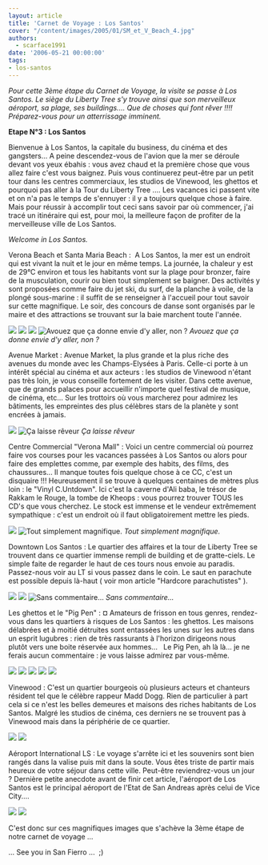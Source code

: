 ```yaml
---
layout: article
title: 'Carnet de Voyage : Los Santos'
cover: "/content/images/2005/01/SM_et_V_Beach_4.jpg"
authors:
  - scarface1991
date: '2006-05-21 00:00:00'
tags:
- los-santos
---
```


_Pour cette 3ème étape du Carnet de Voyage, la visite se passe à Los Santos. Le siège du Liberty Tree s'y trouve ainsi que son merveilleux aéroport, sa plage, ses buildings.... Que de choses qui font rêver !!!! Préparez-vous pour un atterrissage imminent._

**Etape N°3 : Los Santos**

Bienvenue à Los Santos, la capitale du business, du cinéma et des gangsters... A peine descendez-vous de l'avion que la mer se déroule devant vos yeux ébahis : vous avez chaud et la première chose que vous allez faire c'est vous baignez. Puis vous continuerez peut-être&nbsp;par un petit tour dans les centres commerciaux, les studios de Vinewood, les ghettos et pourquoi pas aller à la Tour du Liberty Tree .... Les vacances ici passent vite et on n'a pas le temps de s'ennuyer : il y a toujours quelque chose à faire. Mais pour réussir à accomplir tout ceci sans savoir par où commencer, j'ai tracé un itinéraire qui est, pour moi, la meilleure façon de profiter de la merveilleuse ville de Los Santos.

_Welcome in Los Santos._

Verona Beach et Santa Maria Beach :&nbsp;&nbsp;A Los Santos, la mer est un endroit qui est vivant la nuit et le jour en même temps. La journée, la chaleur y est de 29°C environ et tous les habitants vont sur la plage pour bronzer, faire de la musculation, courir ou bien tout simplement se baigner. Des activités y sont proposées comme faire du jet ski, du surf, de la planche à voile, de la plongé sous-marine : il suffit de se renseigner à l'accueil pour tout savoir sur cette magnifique. Le soir, des concours de danse sont organisés par le maire et des attractions se trouvant sur la baie marchent toute l'année.

![](/content/images/2005/01/SM_et_V_Beach_4.jpg)
![](/content/images/2005/01/SM_et_V_Beach_1.jpg)
![](/content/images/2005/01/SM_et_V_Beach_2.jpg)
![Avouez que ça donne envie d'y aller, non ?](/content/images/2005/01/SM_et_V_Beach_3.jpg)
_Avouez que ça donne envie d'y aller, non ?_

Avenue Market : Avenue Market, la plus grande et la plus riche des avenues&nbsp;du monde avec les Champs-Elysées à Paris. Celle-ci porte à un intérêt spécial au cinéma et aux acteurs : les studios&nbsp;de Vinewood n'étant pas très loin, je vous conseille fortement de les visiter. Dans cette avenue, que de grands palaces pour accueillir n'importe quel festival de musique, de cinéma, etc... Sur les trottoirs où vous marcherez pour admirez les bâtiments, les empreintes des plus célèbres stars de la planète y sont encrées à jamais.

![](/content/images/2005/01/Market_1.jpg)
![Ça laisse rêveur](/content/images/2005/01/Market_2.jpg)
_Ça laisse rêveur_

Centre Commercial "Verona Mall" : Voici un centre commercial où pourrez faire vos courses pour les vacances passées à Los Santos ou alors pour faire des emplettes comme, par exemple des habits, des films, des chaussures... Il manque toutes fois quelque chose à ce CC, c'est un disquaire !!! Heureusement il se trouve à quelques centaines de mètres plus loin : le "Vinyl C.Untdown". Ici c'est la caverne d'Ali baba, le trésor de Rakkam le Rouge, la tombe de Kheops : vous pourrez trouver TOUS les CD's que vous cherchez. Le stock est immense et le vendeur extrêmement sympathique : c'est un endroit où il faut obligatoirement mettre les pieds.

![](/content/images/2005/01/Verona_Mall_2.jpg)
![Tout simplement magnifique.](/content/images/2005/01/Vinyl_C_Untdown.jpg)
_Tout simplement magnifique._

Downtown Los Santos : Le quartier des affaires&nbsp;et la tour de Liberty Tree se trouvent&nbsp;dans ce quartier immense rempli de building et de gratte-ciels. Le simple faite de regarder le haut de ces tours nous envoie au paradis. Passez-nous voir au LT si vous passez dans le coin. Le saut en parachute est possible depuis là-haut ( voir mon article "Hardcore parachutistes" ).

![](/content/images/2005/01/Downtown_LosSantos_1.jpg)
![](/content/images/2005/01/Downtown_LosSantos_2.jpg)
![Sans commentaire...](/content/images/2005/01/Saut_N_7bis.jpg)
_Sans commentaire..._

Les ghettos et le "Pig Pen" :&nbsp;¤ Amateurs de frisson en tous genres, rendez-vous dans les quartiers à risques de Los Santos : les ghettos. Les maisons délabrées et à moitié détruites sont entassées les unes sur les autres dans un esprit lugubres : rien de très rassurants à l'horizon dirigeons nous plutôt&nbsp;vers une boite réservée aux hommes...&nbsp;&nbsp; Le Pig Pen, ah là là... je ne ferais aucun commentaire : je vous laisse admirez par vous-même.

![](/content/images/2005/01/Guettos_1.jpg)
![](/content/images/2005/01/Guettos_2.jpg)
![](/content/images/2005/01/Guettos_3.jpg)
![](/content/images/2005/01/Pig_Pen_1.jpg)
![](/content/images/2005/01/Pig_Pen_2.jpg)

Vinewood : C'est un quartier bourgeois où plusieurs acteurs et chanteurs résident tel que le célèbre rappeur Madd Dogg. Rien de particulier à part cela si ce n'est les belles demeures et maisons des riches habitants de Los Santos. Malgré les studios de cinéma, ces derniers ne se trouvent pas à Vinewood mais dans la périphérie de ce quartier.

![](/content/images/2005/01/Vinewood_1.jpg)
![](/content/images/2005/01/Vinewood_2.jpg)

Aéroport International LS : Le voyage s'arrête ici et les souvenirs sont bien rangés dans la valise puis mit dans la soute.&nbsp;Vous êtes triste de partir mais heureux de votre séjour dans cette ville. Peut-être reviendrez-vous un jour ?&nbsp;Dernière petite anecdote avant de finir cet article, l'aéroport de Los Santos est le principal aéroport de l'Etat de San Andreas après celui de Vice City....

![](/content/images/2005/01/A_roport_LS_1.jpg)
![](/content/images/2005/01/A_roport_LS_2.jpg)

C'est donc sur ces magnifiques images que s'achève la 3ème étape de notre carnet de voyage ...

... See you in San Fierro ...&nbsp; ;)